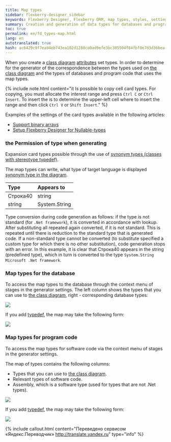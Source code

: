```yaml
--- 
title: Map types 
sidebar: flexberry-designer_sidebar 
keywords: Flexberry Designer, Flexberry ORM, map types, styles, settings, database, software code, attributes, generation 
summary: Creation and generation of data types for databases and programming code 
toc: true 
permalink: en/fd_types-map.html 
lang: en 
autotranslated: true 
hash: ac6429c9f7ea94eb743ea102d1288ca0ad9efe3bc305504f84fbf0e7d3d36bea 
--- 
```


When you create a [class diagram](fd_class-diagram.html) [attributes](fo_attributes-class-data.html) set types. In order to determine for the generator of the correspondence between the types used on [the class diagram](fd_class-diagram.html) and the types of databases and program code that uses the map types. 

{% include note.html content="it Is possible to copy cell card types. For copying, you must allocate the interest range and press `Ctrl С` or `Ctrl Insert`. To insert the is to determine the upper-left cell where to insert the range and then click `Ctrl V` or `Shift Insert`." %} 

Examples of the settings of the card types available in the following articles: 

* [Support binary arrays](fo_binary-array-ds.html) 
* [Setup Flexberry Designer for Nullable-types](fd_create-nullable.html) 

### the Permission of type when generating 

Expansion card types possible through the use of [synonym types (classes with stereotype typedef)](fd_typedef.html). 

The map types can write, what type of target language is displayed [synonym type in the diagram](fd_typedef.html). 

Type | Appears to 
:---------|:----------- 
Строка40 | string 
string | System.String 

Type conversion during code generation as follows: if the type is not standard (for `.Net framework`), it is converted in accordance with lookup. 
After substituting all repeated again converted, if it is not standard. 
This is repeated until there is reduction to the standard type that is generated code. 
If a non-standard type cannot be converted (to substitute specified a custom type for which there is no other substitution), code generation stops with an error. 
In this example, it is clear that Строка40 appears in the string (predefined type), which in turn is converted to the type `System.String Microsoft .Net framework`. 

### Map types for the database 

To access the map types to the database through the context menu of stages in the generator settings. 
The left column shows the types that you can use to [the class diagram](fd_class-diagram.html), right - corresponding database types: 

![](/images/pages/products/flexberry-designer/class-diagram/type-map.png) 

If you add [typedef](fd_typedef.html), the map may take the following form: 

![](/images/pages/products/flexberry-designer/class-diagram/type-map-db-ext.png) 

### Map types for program code 

To access the map types for software code via the context menu of stages in the generator settings. 

The map of types contains the following columns: 

* Types that you can use to [the class diagram](fd_class-diagram.html). 
* Relevant types of software code. 
* Assembly, which is a software type (used for types that are not .Net types). 

![](/images/pages/products/flexberry-designer/class-diagram/type-map-app.png) 

If you add [typedef](fd_typedef.html), the map may take the following form: 

![](/images/pages/products/flexberry-designer/class-diagram/type-map-app-ext.png) 



{% include callout.html content="Переведено сервисом «Яндекс.Переводчик» <http://translate.yandex.ru>" type="info" %}